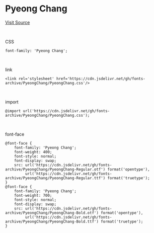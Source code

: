 # Pyeong Chang

[Visit Source](https://www.pc.go.kr/portal/intro/intro-summary/pcFont)

&nbsp;

CSS

```
font-family: 'Pyeong Chang';
```

&nbsp;

link

```
<link rel='stylesheet' href='https://cdn.jsdelivr.net/gh/fonts-archive/PyeongChang/PyeongChang.css'/>
```

&nbsp;

import

```
@import url('https://cdn.jsdelivr.net/gh/fonts-archive/PyeongChang/PyeongChang.css');
```

&nbsp;

font-face

```
@font-face {
    font-family: 'Pyeong Chang';
    font-weight: 400;
    font-style: normal;
    font-display: swap;
    src: url('https://cdn.jsdelivr.net/gh/fonts-archive/PyeongChang/PyeongChang-Regular.otf') format('opentype'),
         url('https://cdn.jsdelivr.net/gh/fonts-archive/PyeongChang/PyeongChang-Regular.ttf') format('truetype');
}
@font-face {
    font-family: 'Pyeong Chang';
    font-weight: 700;
    font-style: normal;
    font-display: swap;
    src: url('https://cdn.jsdelivr.net/gh/fonts-archive/PyeongChang/PyeongChang-Bold.otf') format('opentype'),
         url('https://cdn.jsdelivr.net/gh/fonts-archive/PyeongChang/PyeongChang-Bold.ttf') format('truetype');
}
```
